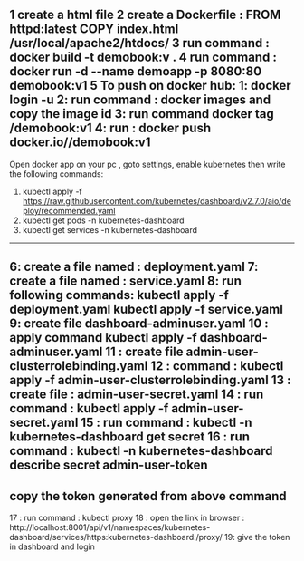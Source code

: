 1 create a html file
2 create a Dockerfile :
		FROM httpd:latest
		COPY index.html /usr/local/apache2/htdocs/
3 run command :
		docker build -t demobook:v .
4 run command :
		docker run -d --name demoapp -p 8080:80 demobook:v1
5 To push on docker hub:
	1: docker login -u <your dockerhub login>
	2: run command : docker images and copy the image id
	3: run command docker tag <image ID> <dockerhub login>/demobook:v1
	4: run : docker push docker.io/<dockerhublogin>/demobook:v1
-----------------------------------------------------------------------------------------------------------------------
Open docker app on your pc , goto settings, enable kubernetes then write the following commands:
  1. kubectl apply -f https://raw.githubusercontent.com/kubernetes/dashboard/v2.7.0/aio/deploy/recommended.yaml
  2. kubectl get pods -n kubernetes-dashboard
  3. kubectl get services -n kubernetes-dashboard

------------------------------------------------------------------------------------------------------------------------
6: create a file named : deployment.yaml 
7: create a file named : service.yaml
8: run following commands:
		kubectl apply -f deployment.yaml
		kubectl apply -f service.yaml
9: create file dashboard-adminuser.yaml
10 : apply command kubectl apply -f dashboard-adminuser.yaml
11 : create file admin-user-clusterrolebinding.yaml
12 : command : kubectl apply -f admin-user-clusterrolebinding.yaml
13 : create file : admin-user-secret.yaml
14 : run command : kubectl apply -f admin-user-secret.yaml
15 : run command : kubectl -n kubernetes-dashboard get secret
16 : run command : kubectl -n kubernetes-dashboard describe secret admin-user-token
-------------------
copy the token generated from above command
-------------------
17 : run command : kubectl proxy
18 : open the link in browser : http://localhost:8001/api/v1/namespaces/kubernetes-dashboard/services/https:kubernetes-dashboard:/proxy/
19: give the token in dashboard and login
